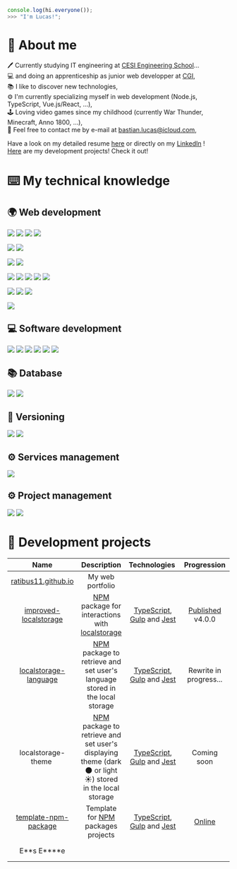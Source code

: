 ```js
console.log(hi.everyone());
>>> "I'm Lucas!";
```

# :man: About me

:pen: Currently studying IT engineering at [CESI Engineering School](https://cesi.fr)...\
:computer: and doing an apprenticeship as junior web developper at [CGI](https://cgi.com),\
:books: I like to discover new technologies,\
:gear: I'm currently specializing myself in web development (Node.js, TypeScript, Vue.js/React, ...),\
:joystick: Loving video games since my childhood (currently War Thunder, Minecraft, Anno 1800, ...),\
:email: Feel free to contact me by e-mail at [bastian.lucas@icloud.com](mailto:Lucas%20Bastian<bastian.lucas@icloud.com>),

Have a look on my detailed resume [here](./RESUME.md) or directly on my [LinkedIn](https://linkedin.com/in/lucas-bastian) !\
[Here](#hammer-development-projects) are my development projects! Check it out!

# :keyboard: My technical knowledge

## :earth_africa: Web development

![](https://img.shields.io/badge/HTML5-D96A3A?style=for-the-badge)
![](https://img.shields.io/badge/CSS3-3465E1?style=for-the-badge)
![](https://img.shields.io/badge/JavaScript-ECD74E?style=for-the-badge)
![](https://img.shields.io/badge/PHP-7378A9?style=for-the-badge)

![](https://img.shields.io/badge/SCSS-BA6A92?style=for-the-badge)
![](https://img.shields.io/badge/TypeScript-4074BA?style=for-the-badge)

![](https://img.shields.io/badge/Node.js-62964C?style=for-the-badge)
![](https://img.shields.io/badge/Webpack-99CDF3?style=for-the-badge)

![](https://img.shields.io/badge/Vue.js-61AF83?style=for-the-badge)
![](https://img.shields.io/badge/Laravel-E4412F?style=for-the-badge)
![](https://img.shields.io/badge/Bootstrap-612BE4?style=for-the-badge)
![](https://img.shields.io/badge/React-7FD7F7?style=for-the-badge)
![](https://img.shields.io/badge/Spring-7DB050?style=for-the-badge)

![](https://img.shields.io/badge/Jest-AD292C?style=for-the-badge)
![](https://img.shields.io/badge/Mocha-87684D?style=for-the-badge)
![](https://img.shields.io/badge/Chai.js-972014?style=for-the-badge)

![](https://img.shields.io/badge/Gulp-D3544F?style=for-the-badge)

## :computer: Software development

![](https://img.shields.io/badge/Python-F0D062?style=for-the-badge)
![](https://img.shields.io/badge/C%23-3F8B2A?style=for-the-badge)
![](https://img.shields.io/badge/.NET-4A36CC?style=for-the-badge)
![](https://img.shields.io/badge/Arduino-3F9095?style=for-the-badge)
![](https://img.shields.io/badge/C++-17427A?style=for-the-badge)
![](https://img.shields.io/badge/Java-D94740?style=for-the-badge)

## :books: Database

![](https://img.shields.io/badge/MySql-255D82?style=for-the-badge)
![](https://img.shields.io/badge/MongoDB-6BAD4F?style=for-the-badge)

## :memo: Versioning

![](https://img.shields.io/badge/Github-1C1F23?style=for-the-badge)
![](https://img.shields.io/badge/Gitlab-E8A044?style=for-the-badge)

## :gear: Services management

![](https://img.shields.io/badge/Docker-3B7AA6?style=for-the-badge)

## :gear: Project management

![](https://img.shields.io/badge/Confluence-2369F5?style=for-the-badge)
![](https://img.shields.io/badge/Jira-4085F7?style=for-the-badge)

# :hammer: Development projects

|                                    Name                                     |                                                                 Description                                                                 |                                           Technologies                                             |                             Progression                             |                           License                           |
| :-------------------------------------------------------------------------: | :-----------------------------------------------------------------------------------------------------------------------------------------: | :------------------------------------------------------------------------------------------------: | :-----------------------------------------------------------------: | :---------------------------------------------------------: |
|             [ratibus11.github.io](https://ratibus11.github.io)              |                                                              My web portfolio                                                               |                                                                                                    |                                                                     |                                                             |
| [improved-localstorage](https://github.com/Ratibus11/improved-localstorage) |  [NPM](https://npmjs.com) package for interactions with [localstorage](https://developer.mozilla.org/fr/docs/Web/API/Window/localStorage)   | [TypeScript](https://typescriptlang.org), [Gulp](https://gulpjs.com) and [Jest](https://jestjs.io) | [Published](https://npmjs.com/package/improved-localstorage) v4.0.0 |       [MIT](https://choosealicense.com/licenses/mit)        |
| [localstorage-language](https://github.com/Ratibus11/localstorage-language) |                      [NPM](https://npmjs.com) package to retrieve and set user's language stored in the local storage                       | [TypeScript](https://typescriptlang.org), [Gulp](https://gulpjs.com) and [Jest](https://jestjs.io) |                       Rewrite in progress...                        |       [MIT](https://choosealicense.com/licenses/mit)        |
|                             localstorage-theme                              | [NPM](https://npmjs.com) package to retrieve and set user's displaying theme (dark :new_moon: or light :sunny:) stored in the local storage | [TypeScript](https://typescriptlang.org), [Gulp](https://gulpjs.com) and [Jest](https://jestjs.io) |                             Coming soon                             |                                                             |
|  [template-npm-package](https://github.com/Ratibus11/template-npm-package)  |                                           Template for [NPM](https://npmjs.com) packages projects                                           | [TypeScript](https://typescriptlang.org), [Gulp](https://gulpjs.com) and [Jest](https://jestjs.io) |     [Online](https://github.com/Ratibus11/template-npm-package)     | [Unlicensed](https://choosealicense.com/licenses/unlicense) |
|                                E**s E\*\***e                                |                                                                                                                                             |                                                                                                    |                                                                     |                     All rights reserved                     |
